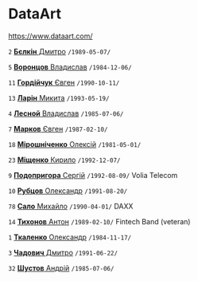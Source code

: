 # DataArt

https://www.dataart.com/

`2` [**Бєлкін** Дмитро](/players/belkin.dmytro.19890507.jpg) `/1989-05-07/`

`5` [**Воронцов** Владислав](/players/vorontsov.vladislav.19841204.jpg) `/1984-12-06/`

`11` [**Гордійчук** Євген](/players/hordiichuk.yevhen.19901011.jpg) `/1990-10-11/`

`13` [**Ларін** Микита](/players/larin.mykyta.19930519.jpg) `/1993-05-19/`

`4` [**Лесной** Владислав](/players/lesnoy.valdyslav.19850706.jpg) `/1985-07-06/`

`7` [**Марков** Євген](/players/markov.yevgen.19860518.jpg) `/1987-02-10/`

`18` [**Мірошніченко** Олексій](/players/miroshnichenko.oleksii.19810501.jpg) `/1981-05-01/`

`23` [**Міщенко** Кирило](/players/mishchenko.kyrylo.19921207.jpg) `/1992-12-07/`

`9` [**Подопригора** Сергій](/players/podopryhora.serhii.19920809.jpg) `/1992-08-09/` Volia Telecom

`10` [**Рубцов** Олександр](/players/rubtsov.oleksandr.19910820.jpg) `/1991-08-20/`

`78` [**Сало** Михайло](/players/salo.mikhailo.19900401.jpg) `/1990-04-01/` DAXX

`14` [**Тихонов** Антон](/players/tykhonov.anton.19890210.jpg) `/1989-02-10/` Fintech Band (veteran)

`1` [**Ткаленко** Олександр](/players/tkalenko.oleksandr.19841117.jpg) `/1984-11-17/`

`3` [**Чадович** Дмитро](/players/chadovych.dmytro.19910622.jpg) `/1991-06-22/`

`32` [**Шустов** Андрій](/players/shustov.andrii.19850706.jpg) `/1985-07-06/`
